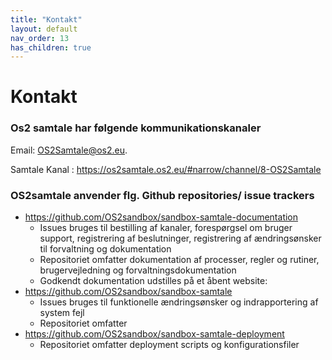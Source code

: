 ```yaml
---
title: "Kontakt"
layout: default
nav_order: 13
has_children: true
---
```

# Kontakt



### Os2 samtale har følgende kommunikationskanaler

Email: OS2Samtale@os2.eu. 

Samtale Kanal : https://os2samtale.os2.eu/#narrow/channel/8-OS2Samtale

  

### OS2samtale anvender flg. Github repositories/ issue trackers 

- https://github.com/OS2sandbox/sandbox-samtale-documentation
   - Issues bruges  til bestilling af kanaler, forespørgsel om bruger support,  registrering af beslutninger, registrering af ændringsønsker til forvaltning og dokumentation
   - Repositoriet  omfatter dokumentation af processer, regler og rutiner, brugervejledning og forvaltningsdokumentation
   - Godkendt dokumentation udstilles på et åbent website:
- https://github.com/OS2sandbox/sandbox-samtale
  - Issues bruges til funktionelle ændringsønsker og indrapportering af system fejl
  - Repositoriet omfatter
- https://github.com/OS2sandbox/sandbox-samtale-deployment
  - Repositoriet omfatter deployment scripts og konfigurationsfiler